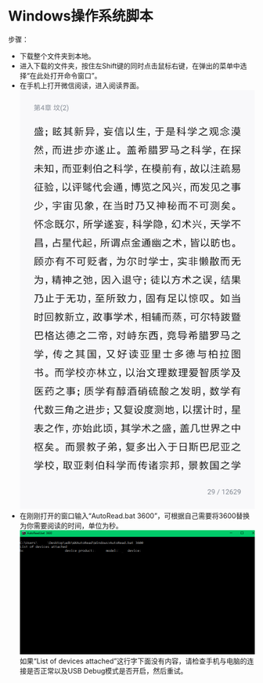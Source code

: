 # Windows操作系统脚本

步骤：
* 下载整个文件夹到本地。
* 进入下载的文件夹，按住左Shift键的同时点击鼠标右键，在弹出的菜单中选择“在此处打开命令窗口”。
* 在手机上打开微信阅读，进入阅读界面。
![avatar](pics/WeRead.png)
* 在刚刚打开的窗口输入“AutoRead.bat 3600”，可根据自己需要将3600替换为你需要阅读的时间，单位为秒。
![avatar](pics/Running.png)
如果“List of devices attached”这行字下面没有内容，请检查手机与电脑的连接是否正常以及USB Debug模式是否开启，然后重试。